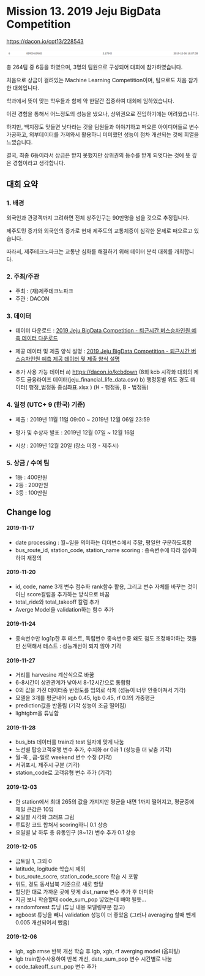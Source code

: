 # Mission 13. 2019 Jeju BigData Competition
https://dacon.io/cpt13/228543

![rank](./image/rank.png)

총 264팀 중 6등을 하였으며, 3명의 팀원으로 구성되어 대회에 참가하였습니다.

처음으로 상금이 걸려있는 Machine Learning Competition이며, 팀으로도 처음 참가한 대회입니다.

학과에서 뜻이 맞는 학우들과 함께 약 한달간 집중하여 대회에 임하였습니다. 

이전 경험을 통해서 어느정도의 성능을 냈으나, 상위권으로 진입하기에는 어려웠습니다.

하지만, 백지장도 맞들면 낫다라는 것을 팀원들과 이야기하고 떠오른 아이디어들로 변수 가공하고, 외부데이터를 가져와서 활용하니 미미했던 성능이 점차 개선되는 것에 희열을 느꼈습니다.

결국, 최종 6등이라서 상금은 받지 못했지만 상위권의 등수를 받게 되엇다는 것에 뜻 깊은 경험이라고 생각합니다.


## 대회 요약

### 1. 배경 

외국인과 관광객까지 고려하면 전체 상주인구는 90만명을 넘을 것으로 추정됩니다. 

제주도민 증가와 외국인의 증가로 현재 제주도의 교통체증이 심각한 문제로 떠오르고 있습니다. 

따라서, 제주테크노파크는 교통난 심화를 해결하기 위해 데이터 분석 대회를 개최합니다. 

### 2. 주최/주관

- 주최 : (재)제주테크노파크
- 주관 : DACON

### 3. 데이터

- 데이터 다운로드 : [2019 Jeju BigData Competition - 퇴근시간 버스승차인원 예측 데이터 다운로드](https://drive.google.com/drive/u/0/folders/1xunrEwgBuA1SFYx5_Xxk1kQc0ExLNeo3)
- 제공 데이터 및 제출 양식 설명 : [2019 Jeju BigData Competition - 퇴근시간 버스승차인원 예측 제공 데이터 및 제출 양식 설명](https://dacon.io/index.php?mid=cpt13&document_srl=235439)

- 추가 사용 가능 데이터
            a) https://dacon.io/kcbdown   (8회 kcb 시각화 대회의 제주도 금융라이프 데이터(jeju_financial_life_data.csv)
            b) 행정동별 위도 경도 데이터( 행정_법정동 중심좌표.xlsx ) (H - 행정동, B - 법정동)
 
### 4. 일정 (UTC+ 9 (한국) 기준)

- 제출 : 2019년 11월 11일 09:00 ~ 2019년 12월 06일 23:59 
- 평가 및 수상자 발표 : 2019년 12월 07일 ~ 12월 16일

- 시상 : 2019년 12월 20일 (장소 미정 - 제주시) 

### 5. 상금 / 수여 팀

- 1등 : 400만원
- 2등 : 200만원
- 3등 : 100만원

## Change log

#### 2019-11-17
* date processing : 월~일을 의미하는 더미변수에서 주말, 평일만 구분하도록함
* bus_route_id, station_code, station_name scoring : 종속변수에 따라 점수화하여 재정의

#### 2019-11-20
* id, code, name 3개 변수 점수화 rank함수 활용, 그리고 변수 자체를 바꾸는 것이 아닌 score칼럼을 추가하는 방식으로 바꿈
* total_ride와 total_takeoff 칼럼 추가
* Averge Model을 validation하는 함수 추가

#### 2019-11-24
* 종속변수만 log1p한 후 테스트, 독립변수 종속변수중 왜도 첨도 조정해야하는 것들만 선택해서 테스트 : 성능개선이 되지 않아 기각

#### 2019-11-27
* 거리를 harvesine 계산식으로 바꿈
* 6-8시간이 상관관계가 낮아서 8-12시간으로 통합함
* 0의 값을 가진 데이터중 반정도를 임의로 삭제 (성능이 너무 안좋아져서 기각)
* 모델을 3개를 평균내어 xgb 0.45, lgb 0.45, rf 0.1의 가중평균
* prediction값을 반올림 (기각 성능이 조금 떨어짐)
* lightgbm을 튜닝함

#### 2019-11-28
* bus_bts 데이터를 train과 test 일자에 맞게 나눔
* 노선별 탑승고객유행 변수 추가, 수치화 or 0과 1 (성능을 더 낮춤 기각)
* 월-목 , 금-일로 weekend 변수 수정 (기각)
* 서귀포시, 제주시 구분 (기각)
* station_code로 고객유형 변수 추가 (기각)

#### 2019-12-03
* 한 station에서 최대 265의 값을 가지지만 평균을 내면 1까지 떨어지고, 평균중에 제일 큰값은 10임
* 요일별 시각화 그래프 그림
* 루트랑 코드 합쳐서 scoring하니 0.1 상승
* 요일별 낮 하루 총 유동인구 (8~12) 변수 추가 0.1 상승

#### 2019-12-05
* 금토일 1, 그외 0
* latitude, logitude 학습시 제외
* bus_route_socre, station_code_score 학습 시 포함
* 위도, 경도 동서남북 기준으로 새로 할당
* 할당한 대로 가까운 곳에 맞게 dist_name 변수 추가 후 더미화
* 지금 보니 학습할때 code_sum_pop 넣었는데 빼야 될듯...
* randomforest 튜닝 (튜닝 내용 모델링부분 참고)
* xgboost 튜닝을 빼니 validation 성능이 더 좋았음 (그러나 averaging 할때 뺀게 0.005 개선되어서 뺐음)
#### 2019-12-06
* lgb, xgb rmse 반복 개선 학습 후 lgb, xgb, rf averging model (옵피팅)
* lgb train함수사용하여 반복 개선, date_sum_pop 변수 시간별로 나눔
* code_takeoff_sum_pop 변수 추가
